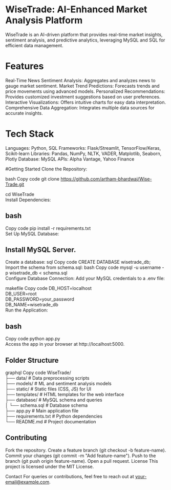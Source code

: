 # WiseTrade: AI-Enhanced Market Analysis Platform
WiseTrade is an AI-driven platform that provides real-time market insights, sentiment analysis, and predictive analytics, leveraging MySQL and SQL for efficient data management.

# Features
Real-Time News Sentiment Analysis: Aggregates and analyzes news to gauge market sentiment.
Market Trend Predictions: Forecasts trends and price movements using advanced models.
Personalized Recommendations: Provides customized investment suggestions based on user preferences.
Interactive Visualizations: Offers intuitive charts for easy data interpretation.
Comprehensive Data Aggregation: Integrates multiple data sources for accurate insights.
# Tech Stack
Languages: Python, SQL
Frameworks: Flask/Streamlit, TensorFlow/Keras, Scikit-learn
Libraries: Pandas, NumPy, NLTK, VADER, Matplotlib, Seaborn, Plotly
Database: MySQL
APIs: Alpha Vantage, Yahoo Finance

#Getting Started
Clone the Repository:

bash
Copy code
git clone [https://github.com/artham-bhardwaj/Wise-Trade.git  ](https://github.com/artham-bhardwaj/Wise-Trade.git)

cd WiseTrade  
Install Dependencies:

## bash
Copy code
pip install -r requirements.txt  
Set Up MySQL Database:

## Install MySQL Server.
Create a database:
sql
Copy code
CREATE DATABASE wisetrade_db;  
Import the schema from schema.sql:
bash
Copy code
mysql -u username -p wisetrade_db < schema.sql  
Configure Database Connection:
Add your MySQL credentials to a .env file:

makefile
Copy code
DB_HOST=localhost  
DB_USER=root  
DB_PASSWORD=your_password  
DB_NAME=wisetrade_db  
Run the Application:

## bash
Copy code
python app.py  
Access the app in your browser at http://localhost:5000.

## Folder Structure
graphql
Copy code
WiseTrade/  
├── data/                  # Data preprocessing scripts  
├── models/                # ML and sentiment analysis models  
├── static/                # Static files (CSS, JS) for UI  
├── templates/             # HTML templates for the web interface  
├── database/              # MySQL schema and queries  
│   └── schema.sql         # Database schema  
├── app.py                 # Main application file  
├── requirements.txt       # Python dependencies  
└── README.md              # Project documentation  
## Contributing
Fork the repository.
Create a feature branch (git checkout -b feature-name).
Commit your changes (git commit -m "Add feature-name").
Push to the branch (git push origin feature-name).
Open a pull request.
License
This project is licensed under the MIT License.

Contact
For queries or contributions, feel free to reach out at your-email@example.com.
